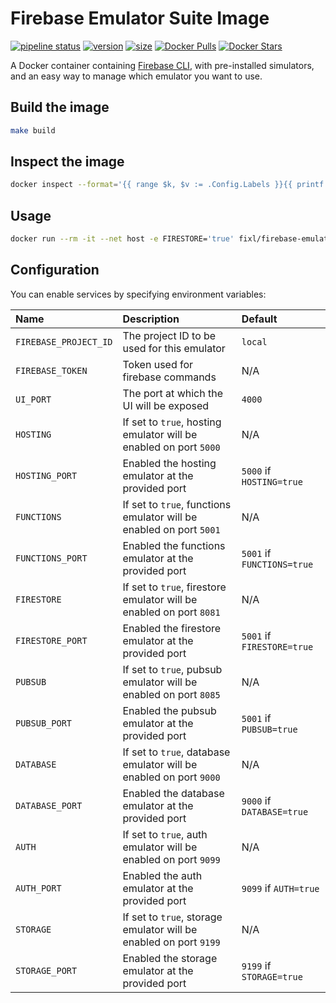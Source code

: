 # Firebase Emulator Suite Image

[![pipeline status](https://gitlab.com/fixl/docker-firebase-emulator-suite/badges/master/pipeline.svg)](https://gitlab.com/fixl/docker-firebase-emulator-suite/-/pipelines)
[![version](https://fixl.gitlab.io/docker-firebase-emulator-suite/version.svg)](https://gitlab.com/fixl/docker-firebase-emulator-suite/-/commits/master)
[![size](https://fixl.gitlab.io/docker-firebase-emulator-suite/size.svg)](https://gitlab.com/fixl/docker-firebase-emulator-suite/-/commits/master)
[![Docker Pulls](https://img.shields.io/docker/pulls/fixl/firebase-emulator-suite)](https://hub.docker.com/r/fixl/firebase-emulator-suite)
[![Docker Stars](https://img.shields.io/docker/stars/fixl/firebase-emulator-suite)](https://hub.docker.com/r/fixl/firebase-emulator-suite)

A Docker container containing [Firebase CLI](https://github.com/firebase/firebase-tools), with
pre-installed simulators, and an easy way to manage which emulator you want to use.

## Build the image

```bash
make build
```

## Inspect the image

```bash
docker inspect --format='{{ range $k, $v := .Config.Labels }}{{ printf "%s=%s\n" $k $v}}{{ end }}' fixl/firebase-emulator-suite:latest
```

## Usage

```bash
docker run --rm -it --net host -e FIRESTORE='true' fixl/firebase-emulator-suite
```

## Configuration

You can enable services by specifying environment variables:

| Name                  | Description                                                         | Default                    |
|:----------------------|:--------------------------------------------------------------------|:---------------------------|
| `FIREBASE_PROJECT_ID` | The project ID to be used for this emulator                         | `local`                    |
| `FIREBASE_TOKEN`      | Token used for firebase commands                                    | N/A                        |
| `UI_PORT`             | The port at which the UI will be exposed                            | `4000`                     |
| `HOSTING`             | If set to `true`, hosting emulator will be enabled on port `5000`   | N/A                        |
| `HOSTING_PORT`        | Enabled the hosting emulator at the provided port                   | `5000` if `HOSTING=true`   |
| `FUNCTIONS`           | If set to `true`, functions emulator will be enabled on port `5001` | N/A                        |
| `FUNCTIONS_PORT`      | Enabled the functions emulator at the provided port                 | `5001` if `FUNCTIONS=true` |
| `FIRESTORE`           | If set to `true`, firestore emulator will be enabled on port `8081` | N/A                        |
| `FIRESTORE_PORT`      | Enabled the firestore emulator at the provided port                 | `5001` if `FIRESTORE=true` |
| `PUBSUB`              | If set to `true`, pubsub emulator will be enabled on port `8085`    | N/A                        |
| `PUBSUB_PORT`         | Enabled the pubsub emulator at the provided port                    | `5001` if `PUBSUB=true`    |
| `DATABASE`            | If set to `true`, database emulator will be enabled on port `9000`  | N/A                        |
| `DATABASE_PORT`       | Enabled the database emulator at the provided port                  | `9000` if `DATABASE=true`  |
| `AUTH`                | If set to `true`, auth emulator will be enabled on port `9099`      | N/A                        |
| `AUTH_PORT`           | Enabled the auth emulator at the provided port                      | `9099` if `AUTH=true`      |
| `STORAGE`             | If set to `true`, storage emulator will be enabled on port `9199`   | N/A                        |
| `STORAGE_PORT`        | Enabled the storage emulator at the provided port                   | `9199` if `STORAGE=true`   |
